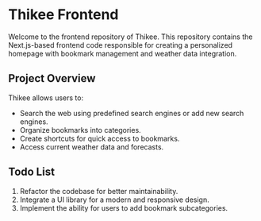 # Thikee Frontend

Welcome to the frontend repository of Thikee. This repository contains the Next.js-based frontend code responsible for creating a personalized homepage with bookmark management and weather data integration.

## Project Overview

Thikee allows users to:
- Search the web using predefined search engines or add new search engines.
- Organize bookmarks into categories.
- Create shortcuts for quick access to bookmarks.
- Access current weather data and forecasts.

## Todo List

1. Refactor the codebase for better maintainability.
2. Integrate a UI library for a modern and responsive design.
3. Implement the ability for users to add bookmark subcategories.